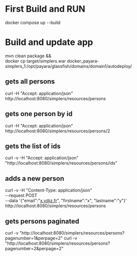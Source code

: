 # First Build and RUN
docker compose up --build

# Build and update app
mvn clean package && \
  docker cp target/simplers.war  docker_payara-simplers_1:/opt/payara/glassfish/domains/domain1/autodeploy/

## gets all persons
curl -H "Accept: application/json" http://localhost:8080/simplers/resources/persons

## gets one person by id
curl -H "Accept: application/json" http://localhost:8080/simplers/resources/persons/2

## gets the list of ids
curl -v -H "Accept: application/json" "http://localhost:8080/simplers/resources/persons/ids"

## adds a new person
curl -v -H "Content-Type: application/json" \
  --request POST \
  --data '{"email":"x.y@z.fr", "firstname":"x", "lastname":"y"}' \
  http://localhost:8080/simplers/resources/persons

## gets persons paginated 
curl -v "http://localhost:8080/simplers/resources/persons?pagenumber=1&perpage=2"
curl -v "http://localhost:8080/simplers/resources/persons?pagenumber=2&perpage=2"
